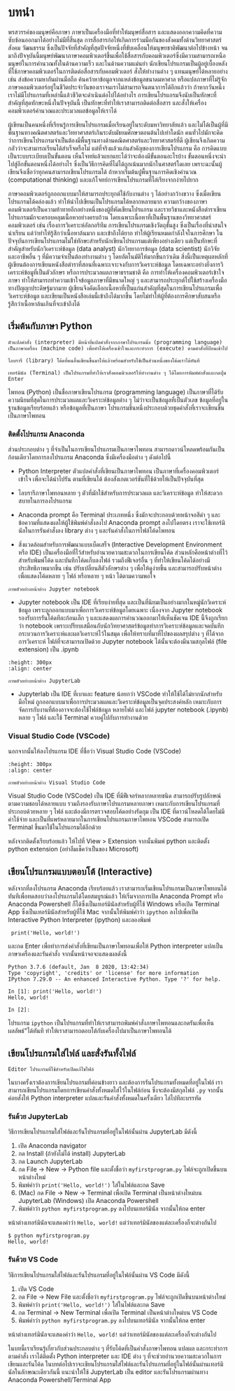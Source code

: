 # บทนำ 

พรสวรรค์ของมนุษย์คือภาษา ภาษาเป็นเครื่องมือที่ทำให้มนุษย์สื่อสาร และแสดงออกความคิดที่ความซับซ้อนออกมาได้อย่างไม่มีที่สิ้นสุด  การสื่อสารก่อให้เกิดการร่วมมือกันของสังคมทั้งด้านวิทยาศาสตร์ สังคม วัฒนธรรม ซึ่งเป็นปัจจัยที่สำคัญที่สุดปัจจัยหนึ่งที่ขับเคลื่อนให้มนุษยชาติพัฒนาต่อไปข้างหน้า จนมาถึงปัจจุบันนี้มนุษย์พัฒนาภาษาคอมพิวเตอร์ขึ้นเพื่อใช้สื่อสารกับคอมพิวเตอร์ซึ่งมีความสามารถเหนือมนุษย์ในการคำนวณทั้งในด้านความเร็ว และในด้านความแม่นยำ นักเขียนโปรแกรมเป็นผู้อยู่เบื้องหลังที่ใช้ภาษาคอมพิวเตอร์ในการติดต่อสื่อสารกับคอมพิวเตอร์ สั่งให้ทำงานต่าง ๆ แทนมนุษย์ได้หลายอย่าง เช่น ส่งข้อความหากันผ่านมือถือ  ค้นคว้าหาข้อมูลจากแหล่งข้อมูลขนาดมหาศาล หรือแปลภาษาที่ไม่รู้จัก
ภาษาคอมพิวเตอร์อยู่ในชีวิตประจำวันของเราจนเราไม่สามารถจินตนาการได้อีกแล้วว่า ถ้าหากวันหนึ่งเราไม่มีโปรแกรมที่เหล่านี้แล้วชีวิตจะดำเนินต่อไปได้อย่างไร การเขียนโปรแกรมจึงนับเป็นทักษะที่สำคัญที่สุดทักษะหนึ่งในปัจจุบันนี้ เป็นทักษะที่ทำให้เราสามารถติดต่อสื่อสาร และสั่งให้เครื่องคอมพิวเตอร์คำนวณและประมวลผลข้อมูลให้เราได้

ผู้เขียนเป็นคนหนึ่งที่เรียนรู้การเขียนโปรแกรมเมื่อเรียนอยู่ในระดับมหาวิทยาลัยแล้ว และไม่ได้เป็นผู้ที่มีพื้นฐานทางคณิตศาสตร์และวิทยาศาสตร์เกินระดับมัธยมศึกษาตอนต้นไปเท่าใดนัก คนทั่วไปมักจะคิดว่าการเขียนโปรแกรมจำเป็นต้องมีพื้นฐานทางด้านคณิตศาสตร์และวิทยาศาสตร์ที่ดี ผู้เขียนจึงเกิดความกลัวว่าจะสามารถเรียนได้สำเร็จหรือไม่   แต่ที่จริงแล้วแก่นสำคัญของการเขียนโปรแกรม คือ การคิดแบบเป็นระบบระเบียบเป็นขั้นตอน เห็นโจทย์แล้วแยกแยะได้ว่าจะต้องมีขั้นตอนอะไรบ้าง ขั้นตอนหนึ่งจะนำไปสู่อีกขั้นตอนหนึ่งได้อย่างไร ซึ่งเป็นวิธีการคิดที่ไม่ได้ถูกเน้นมากนักในศาสตร์ใดเลย เพราะฉะนั้นผู้เขียนจึงเชื่อว่าทุกคนสามารถเขียนโปรแกรมได้ ถ้าหากเริ่มต้นปูพื้นฐานการคิดเชิงคำนวณ (computational thinking) และแก้โจทย์การเขียนโปรแกรมที่ไล่เรียงจากง่ายไปยาก 

ภาษาคอมพิวเตอร์ถูกออกแบบมาให้สามารถประยุกต์ใช้กับงานต่าง ๆ ได้อย่างกว้างขวาง ซึ่งเมื่อเขียนโปรแกรมได้คล่องแล้ว ทำให้นำไปเขียนเป็นโปรแกรมได้หลากหลายมาก  ความกว้างของภาษาคอมพิวเตอร์เป็นความท้าทายอีกอย่างหนึ่งของผู้ที่หัดเขียนโปรแกรม และรายวิชาและหนังสือตำราเขียนโปรแกรมมักจะครอบคลุมเนื้อหาอย่างครบถ้วน โดยเฉพาะเนื้อหาที่เป็นพื้นฐานของวิทยาศาสตร์คอมพิวเตอร์ เช่น เรื่องการวิเคราะห์อัลกอริทึม การเขียนโปรแกรมเชิงวัตถุขั้นสูง 
 ซึ่งเป็นเรื่องที่น่าสนใจ น่าเรียน แต่ว่าทำให้รู้สึกว่าเนื้อหาล้นมาก และเข้าถึงได้ยาก ทำให้ผู้เรียนหมดกำลังใจในการศึกษา ในปัจจุบันการเขียนโปรแกรมไม่ใช่ทักษะสำหรับนักเขียนโปรแกรมแต่เพียงอย่างเดียว แต่เป็นทักษะที่สำคัญสำหรับนักวิเคราะห์ข้อมูล (data analyst) นักวิทยาการข้อมูล (data scientist) นักวิจัย และอาชีพอื่น ๆ ที่มีความจำเป็นต้องทำงานต่าง ๆ โดยอัตโนมัติให้มากขึ้นกว่าเดิม สิ่งนี้เป็นเหตุผลหลักที่ผู้เขียนต้องการเขียนหนังสือตำราที่สอนที่เฉพาะเจาะจงกับการวิเคราะห์ข้อมูล โดยเฉพาะอย่างยิ่งการวิเคราะห์ข้อมูที่เป็นตัวอักษร หรือการประมวลผลภาษาธรรมชาติ คือ การทำให้เครื่องคอมพิวเตอร์เข้าใจภาษา
ทำให้สามารถทำความเข้าใจข้อมูลภาษาที่มีขนาดใหญ่ ๆ และสามารถประยุกต์ไปใช้สร้างเครื่องมือทางปัญญาประดิษฐ์มากมาย ผู้เขียนจึงคัดเลือกเนื้อหาที่เป็นแก่นสำคัญที่สุดในการเขียนโปรแกรมเพื่อวิเคราะห์ข้อมูล และเขียนเป็นหนังสือเล่มนี้เข้าถึงได้มากขึ้น โดยไม่ทำให้ผู้ที่ต้องการศึกษาสับสนหรือรู้สึกว่าเนื้อหาล้นเกินที่จะเข้าถึงได้

## เริ่มต้นกับภาษา Python
```{margin} คำศัพท์
ตัวแปลคำสั่ง (interpreter) มีหน้าที่แปลคำสั่งจากภาษาโปรแกรมมิ่ง (programming language) เป็นภาษาเครื่อง (machine code) เพื่อทำให้เครื่องเข้าใจและกระทำการ (execute) ตามคำสั่งที่ป้อนเข้าไป

ไลบรารี (library) โค้ดที่คนอื่นเขียนขึ้นมาให้แล้วพร้อมสำหรับใช้เป็นส่วนหนึ่งของโค้ดเราได้ทันที

เทอร์มินัล (Terminal) เป็นโปรแกรมที่ทำให้เราสั่งคอมพิวเตอร์ให้ทำงานต่าง ๆ ได้โดยการพิมพ์คำสั่งและกดปุ่ม Enter  
```

ไพทอน (Python) เป็นชื่อภาษาเขียนโปรแกรม (programming language) เป็นภาษาที่ได้รับความนิยมที่สุดในการประมวลผลและวิเคราะห์ข้อมูลต่าง ๆ ไม่ว่าจะเป็นข้อมูลที่เป็นตัวเลข ข้อมูลที่อยู่ในฐานข้อมูลเรียบร้อยแล้ว หรือข้อมูลที่เป็นภาษา  โปรแกรมชิ้นหนึ่งประกอบด้วยชุดคำสั่งที่เราจะเขียนขึ้นเป็นภาษาไพทอน

### ติดตั้งโปรแกรม Anaconda
ส่วนประกอบต่าง ๆ ที่จำเป็นในการเขียนโปรแกรมเป็นภาษาไพทอน สามารถดาวน์โหลดพร้อมกันเป็นก้อนเดียวโดยการลงโปรแกรม Anaconda ซึ่งมีเครื่องมือต่าง ๆ ดังต่อไปนี้ 

- Python Interpreter ตัวแปลคำสั่งที่เขียนเป็นภาษาไพทอน เป็นภาษาที่เครื่องคอมพิวเตอร์เข้าใจ เพื่อจะได้นำไปรัน ตามที่เขียนได้ ต้องสังเกตเวอร์ชันที่ใช้ด้วยให้เป็นปัจจุบันที่สุด 

- ไลบรารีภาษาไพทอนหลาย ๆ ตัวที่มักใช้สำหรับการประมวลผล และวิเคราะห์ข้อมูล ทำให้สะดวกสบายในการลงโปรแกรม

- Anaconda prompt คือ Terminal ประเภทหนึ่ง ซึ่งมักจะประกอบด้วยหน้าจอสีดำ ๆ และข้อความที่แสดงผลให้ผู้ใช้พิมพ์คำสั่งลงไป Anaconda prompt ลงไปโดยตรง เราจะใช้เทอร์มินัลในการรันคำสั่งลง library ต่าง ๆ และรันคำสั่งในการไฟล์โค้ดไพทอน

- สิ่งแวดล้อมสำหรับการพัฒนาแบบเบ็ดเสร็จ (Interactive Development Environment หรือ IDE)  เป็นเครื่องมือที่ไว้สำหรับอำนวยความสะดวกในการเขียนโค้ด ส่วนหลักคือหน้าต่างที่ไว้สำหรับพิมพ์โค้ด และบันทึกโค้ดเก็บลงไฟล์ รวมถึงฟีเจอร์อื่น ๆ ที่ทำให้เขียนโค้ดได้อย่างมีประสิทธิภาพมากขึ้น เช่น ปรับเปลี่ยนสีตัวอักษรต่าง ๆ เพื่อให้ดูง่ายขึ้น และสามารถปรับหน้าต่างเพื่อแสดงโค้ดหลาย ๆ ไฟล์ หรือหลาย ๆ หน้า ได้ตามความพอใจ 


```{figure} img/jupyternb.png
ภาพตัวอย่างหน้าต่าง Jupyter notebook
```

  - Jupyter notebook เป็น IDE ที่เรียบง่ายที่สุด และเป็นที่นิยมเป็นอย่างมากในหมู่นักวิเคราะห์ข้อมูล เพราะถูกออกแบบมาเพื่อการวิเคราะห์ข้อมูลโดยเฉพาะ เนื่องจาก Jupyter notebook รองรับการรันโค้ดทีละก้อนเล็ก ๆ และแสดงผลการคำนวณออกมาให้เห็นชัดเจน IDE นี้จึงถูกเรียกว่า notebook เพราะเปรียบเสมือนกับนักวิทยาศาสตร์ข้อมูลทำการวิเคราะห์ข้อมูลและจดบันทึกกระบวนการวิเคราะห์และผลวิเคราะห์ไว้ในสมุด  เพื่อให้ทราบที่มาที่ไปของผลสรุปต่าง ๆ ที่ได้จากการวิเคราะห์ ไฟล์ที่จะสามารถเปิดด้วย Jupyter notebook ได้นั้นจะต้องมีนามสกุลไฟล์ (file extension) เป็น .ipynb

```{figure} img/jupyterlab.png
:height: 300px
:align: center

ภาพตัวอย่างหน้าต่าง JupyterLab
```

  - Jupyterlab เป็น IDE ที่เบาและ feature น้อยกว่า VSCode ทำให้ใช้ได้ไม่ยากนักสำหรับมือใหม่ ถูกออกแบบมาเพื่อการประมวลผลและวิเคราะห์ข้อมูลเป็นจุดประสงค์หลัก เหมาะกับการจัดการกับงานที่ต้องอาจจะต้องใช้ไฟล์ข้อมูล หลายไฟล์ และไฟล์ jupyter notebook (.ipynb) หลาย ๆ ไฟล์ และใช้ Terminal ควบคู่ไปกับการทำงานด้วย

### Visual Studio Code (VSCode)
นอกจากนั้นให้ลงโปรแกรม IDE ที่ชื่อว่า Visual Studio Code (VSCode) 

```{figure} img/vscode.png
:height: 300px
:align: center

ภาพตัวอย่างหน้าต่าง Visual Studio Code
```

Visual Studio Code (VSCode) เป็น IDE ที่มีฟีเจอร์หลากหลายชนิด สามารถปรับรูปลักษณ์ตามความชอบได้หลายแบบ รวมถึงรองรับภาษาโปรแกรมหลายภาษา เหมาะกับการเขียนโปรแกรมที่ประกอบด้วยหลาย ๆ ไฟล์ และต้องมีการตรวจสอบโค้ดอย่างรัดกุม เป็น IDE ที่ดาวน์โหลดได้โดยไม่มีค่าใช้จ่าย และเป็นที่แพร่หลายมากในการเขียนโปรแกรมภาษาไพทอน VSCode สามารถเปิด Terminal ขึ้นมาใช้ในโปรแกรมได้อีกด้วย 

หลังจากติดตั้งเรียบร้อยแล้ว ให้ไปที่ View > Extension จากนั้นพิมพ์ python และติดตั้ง python extension (อย่าลืมเช็คว่าเป็นของ Microsoft)

 ## เขียนโปรแกรมแบบตอบโต้ (Interactive) 
หลังจากที่ลงโปรแกรม Anaconda เรียบร้อยแล้ว เราสามารถเริ่มเขียนโปรแกรมเป็นภาษาไพทอนได้ทันทีเพื่อทดสอบว่าลงโปรแกรมได้โดยสมบูรณ์แล้ว ให้เริ่มจากการเปิด Anaconda Prompt หรือ Anaconda Powershell ก็ได้ซึ่งเป็นเทอร์มินัลสำหรับผู้ที่ใช้ Windows หรือเปิด Terminal App ซึ่งเป็นเทอร์มินัลสำหรับผู้ที่ใช้ Mac จากนั้นให้พิมพ์คำว่า `ipython` ลงไปเพื่อเปิด Interactive Python Interpreter (ipython) และลองพิมพ์
```
 print('Hello, world!')
```
และกด Enter เพื่อทำการส่งคำสั่งที่เขียนเป็นภาษาไพทอนเพื่อให้ Python interpreter  แปลเป็นภาษาเครื่องและรันคำสั่ง จากนั้นหน้าจอจะแสดงผลดังนี้
```
Python 3.7.6 (default, Jan  8 2020, 13:42:34)
Type 'copyright', 'credits' or 'license' for more information
IPython 7.29.0 -- An enhanced Interactive Python. Type '?' for help.

In [1]: print('Hello, world!')
Hello, world!

In [2]:
```
โปรแกรม `ipython` เป็นโปรแกรมที่ทำให้เราสามารถพิมพ์คำสั่งภาษาไพทอนและกดรันเพื่อเห็นผลลัพธ์"ได้ทันที ทำให้เราสามารถตอบโต้กับเครื่องไปมาเป็นภาษาไพทอนได้

## เขียนโปรแกรมใส่ไฟล์ และสั่งรันทั้งไฟล์
```{margin} คำศัพท์
Editor โปรแกรมที่ใช้สำหรับเปิดแก้ไขไฟล์
```
ในบางครั้งเราต้องการเขียนโปรแกรมที่ค่อนข้างยาว และต้องการรันโปรแกรมทั้งหมดที่อยู่ในไฟล์  เราสามารถเขียนโปรแกรมโดยการเขียนคำสั่งทั้งหมดใส่ไว้ในไฟล์ก่อน ซึ่งจะต้องมีสกุลไฟล์ `.py` จากนั้นค่อยสั่งให้ Python interpreter แปลและรันคำสั่งทั้งหมดในครั้งเดียว ไล่ไปทีละบรรทัด 

### รันด้วย JupyterLab
วิธีการเขียนโปรแกรมใส่ไฟล์และรันโปรแกรมที่อยู่ในไฟล์นั้นผ่าน JupyterLab มีดังนี้

1. เปิด Anaconda navigator
2. กด Install (ถ้ายังไม่ได้ install) JupyterLab
3. กด Launch JupyterLab
4. กด File -> New -> Python file และตั้งชื่อว่า `myfirstprogram.py` ไฟล์จะถูกเปิดขึ้นบนหน้าต่างใหม่
5. พิมพ์คำว่า `print('Hello, world!')` ใส่ในไฟล์และกด Save 
6. (Mac) กด File -> New -> Terminal เพื่อเปิด Terminal เป็นหน้าต่างใหม่บน JupyterLab (Windows) เปิด Anaconda Powershell 
7. พิมพ์คำว่า `python myfirstprogram.py` ลงไปบนเทอร์มินัล จากนั้นให้กด enter

หน้าต่างเทอร์มินัลจะแสดงคำว่า `Hello, world!` แต่ว่าเทอร์มินัลของแต่ละเครื่องก็จะต่างกันไป
```
$ python myfirstprogram.py
Hello, world!
```

### รันด้วย VS Code
วิธีการเขียนโปรแกรมใส่ไฟล์และรันโปรแกรมที่อยู่ในไฟล์นั้นผ่าน VS Code มีดังนี้

1. เปิด VS Code
2. กด File -> New File และตั้งชื่อว่า `myfirstprogram.py` ไฟล์จะถูกเปิดขึ้นบนหน้าต่างใหม่
3. พิมพ์คำว่า `print('Hello, world!')` ใส่ในไฟล์และกด Save
4. กด Terminal -> New Terminal เพื่อเปิด Terminal เป็นหน้าต่างใหม่บน VS Code
5. พิมพ์คำว่า `python myfirstprogram.py` ลงไปบนเทอร์มินัล จากนั้นให้กด enter

หน้าต่างเทอร์มินัลจะแสดงคำว่า `Hello, world!` แต่ว่าเทอร์มินัลของแต่ละเครื่องก็จะต่างกันไป


ในบทนี้เราเรียนรู้เกี่ยวกับส่วนประกอบต่าง ๆ ที่รับโค้ดที่เป็นคำสั่งภาษาไพทอน แปลผล และกระทำการตามคำสั่ง เราได้ติดตั้ง Python interpreter และ IDE ต่าง ๆ ที่จะช่วยอำนวยความสะดวกในการเขียนและรันโค้ด ในบทต่อไปเราจะเขียนโปรแกรมใส่ไฟล์และรันโปรแกรมที่อยู่ในไฟล์นั้นผ่านเทอร์มินัลในลักษณะเดียวกันนี้ แนะนำให้ใช้ JupyterLab เป็น editor และรันโปรแกรมผ่านทาง Anaconda Powershell/Terminal App 
